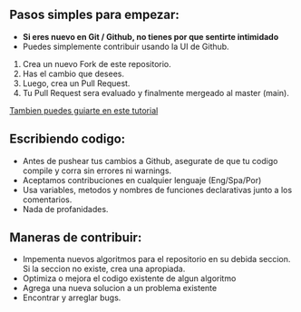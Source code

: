 ## Pasos simples para empezar:

* **Si eres nuevo en Git / Github, no tienes por que sentirte intimidado**
* Puedes simplemente contribuir usando la UI de Github.

1. Crea un nuevo Fork de este repositorio.
2. Has el cambio que desees.
3. Luego, crea un Pull Request.
4. Tu Pull Request sera evaluado y finalmente mergeado al master (main). 

[Tambien puedes guiarte en este tutorial](https://github.com/firstcontributions/first-contributions)

## Escribiendo codigo:

* Antes de pushear tus cambios a Github, asegurate de que tu codigo compile y corra sin errores ni warnings.
* Aceptamos contribuciones en cualquier lenguaje (Eng/Spa/Por)
* Usa variables, metodos y nombres de funciones declarativas junto a los comentarios.
* Nada de profanidades.

## Maneras de contribuir:
* Impementa nuevos algoritmos para el repositorio en su debida seccion. Si la seccion no existe, crea una apropiada.
* Optimiza o mejora el codigo existente de algun algoritmo
* Agrega una nueva solucion a un problema existente
* Encontrar y arreglar bugs.
